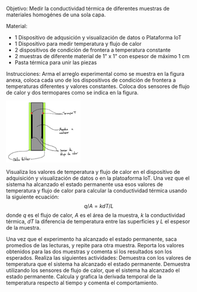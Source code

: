 Objetivo: Medir la conductividad térmica de diferentes muestras de materiales homogénes de una sola capa.



Material:
* 1 Dispositivo de adqusición y visualización de datos o Plataforma IoT
* 1 Dispositivo para medir temperatura y flujo de calor
* 2 dispositivos de condición de frontera a temperatura constante
* 2 muestras de diferente material de  1" x 1" con espesor de máximo 1 cm
* Pasta térmica para unir las piezas

Instrucciones:
Arma el arreglo experimental como se muestra en la figura anexa, coloca cada uno de los dispositivos de condición de frontera a temperaturas diferentes y valores constantes. Coloca dos sensores de flujo de calor y dos termopares como se indica en la figura.

<img src="https://github.com/AltamarMx/LabModularCalor/blob/main/practicas/img/conductividad_esquema.jpeg"
     alt=“Login”
     width="40%" />



Visualiza los valores de temperatura y flujo de calor en el dispositivo de adquisición y visualización de datos o en la platoaforma IoT.
Una vez que el sistema ha alcanzado el estado permanente usa esos valores de temperatura y flujo de calor para calcular la conductividad térmica usando la siguiente ecuación:
$$q/A  = k dT / L$$
donde $q$ es el flujo de calor, $A$ es el área de la muestra, $k$ la conductividad térmica, $dT$ la diferencia de temperatura entre las superficies y $L$ el espesor de la muestra.

Una vez que el experimento ha alcanzado el estado permanente, saca promedios de las lecturas, y repite para otra muestra. Reporta los valores obtenidos para las dos muestras y comenta si los resultados son los esperados.
Realiza las siguientes actividades:
Demuestra con los valores de temperatura que el sistema ha alcanzado el estado permanente.
Demuestra utilizando los sensores de flujo de calor, que el sistema ha alcanzado el estado permanente.
Calcula y grafica la derivada temporal de la temperatura respecto al tiempo y comenta el comportamiento.
